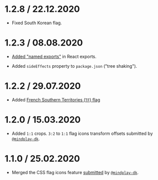 1.2.8 / 22.12.2020
==================

* Fixed South Korean flag.

1.2.3 / 08.08.2020
==================

* [Added "named exports"](https://gitlab.com/catamphetamine/country-flag-icons/-/issues/3) in React exports.

* Added `sideEffects` property to `package.json` ("tree shaking").

1.2.2 / 29.07.2020
==================

* Added [French Southern Territories (`TF`) flag](https://gitlab.com/catamphetamine/country-flag-icons/-/issues/2)

1.2.0 / 15.03.2020
==================

* Added `1:1` crops. `3:2` to `1:1` flag icons transform offsets submitted by [`@mindplay-dk`](https://github.com/mindplay-dk).

1.1.0 / 25.02.2020
==================

* Merged the CSS flag icons feature [submitted](https://github.com/catamphetamine/country-flag-icons/pull/4) by [`@mindplay-dk`](https://github.com/mindplay-dk).